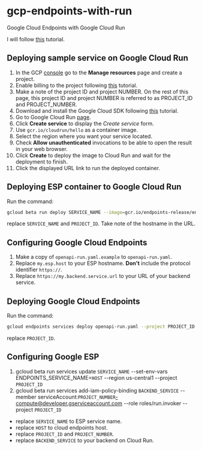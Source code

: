 # gcp-endpoints-with-run
Google Cloud Endpoints with Google Cloud Run

I will follow [this](https://cloud.google.com/endpoints/docs/openapi/get-started-cloud-run) tutorial.

## Deploying sample service on Google Cloud Run

1. In the GCP [console](https://console.cloud.google.com/) go to the **Manage resources** page and create a project.
2. Enable billing to the project following [this](https://cloud.google.com/billing/docs/how-to/modify-project) tutorial.
3. Make a note of the project ID and project NUMBER. On the rest of this page, this project ID and project NUMBER is referred to as PROJECT_ID and PROJECT_NUMBER.
4. Download and install the Google Cloud SDK following [this](https://cloud.google.com/sdk/docs/quickstarts) tutorial.
5. Go to Google Cloud Run [page](https://console.cloud.google.com/run?enableapi=true).
6. Click **Create service** to display the _Create service_ form.
7. Use `gcr.io/cloudrun/hello` as a container image.
8. Select the region where you want your service located.
9. Check **Allow unauthenticated** invocations to be able to open the result in your web browser.
10. Click **Create** to deploy the image to Cloud Run and wait for the deployment to finish.
11. Click the displayed URL link to run the deployed container.

## Deploying ESP container to Google Cloud Run

Run the command:
```bash
gcloud beta run deploy SERVICE_NAME --image=gcr.io/endpoints-release/endpoints-runtime-serverless:1.30.0 --allow-unauthenticated --region=us-central1 --project=PROJECT_ID
```

replace `SERVICE_NAME` and `PROJECT_ID`. Take note of the hostname in the URL.

## Configuring Google Cloud Endpoints

1. Make a copy of `openapi-run.yaml.example` to `openapi-run.yaml`.
2. Replace `my.esp.host` to your ESP hostname. **Don't** include the protocol identifier `https://`.
3. Replace `https://my.backend.service.url` to your URL of your backend service.

## Deploying Google Cloud Endpoints

Run the command:
```bash
gcloud endpoints services deploy openapi-run.yaml --project PROJECT_ID
```

replace `PROJECT_ID`.

## Configuring Google ESP

1. gcloud beta run services update `SERVICE_NAME` --set-env-vars ENDPOINTS_SERVICE_NAME=`HOST` --region us-central1 --project `PROJECT_ID`
2. gcloud beta run services add-iam-policy-binding `BACKEND_SERVICE` --member serviceAccount:`PROJECT_NUMBER`-compute@developer.gserviceaccount.com --role roles/run.invoker --project `PROJECT_ID`

- replace `SERVICE_NAME` to ESP service name.
- replace `HOST` to cloud endpoints host.
- replace `PROJECT_ID` and `PROJECT_NUMBER`.
- replace `BACKEND_SERVICE` to your backend on Cloud Run.
